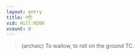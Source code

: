 ```yaml
---
layout: entry
title: བགྲེ་
vid: Hill:0266
vcount: 0
---
```

> (archaic) To wallow, to roll on the ground TC\.


